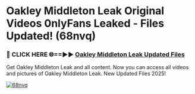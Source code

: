 # Oakley Middleton Leak Original Videos 0nlyFans Leaked - Files Updated! (68nvq)

<h3>🔴 CLICK HERE 🌐==►► <a href="https://tinyurl.com/ms9xzufz" rel="nofollow">Oakley Middleton Leak Updated Files</a></h3>

Get Oakley Middleton Leak and all content. Now you can access all videos and pictures of Oakley Middleton Leak. New Updated Files 2025!

[![68nvq](https://i.imgur.com/PQ7UWWw.gif)](https://tinyurl.com/ms9xzufz)
